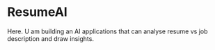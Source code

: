 # ResumeAI
Here. U am building an AI applications that can analyse resume vs job description and draw insights. 
